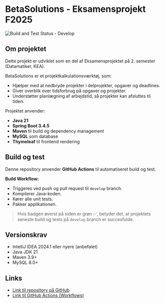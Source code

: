 # BetaSolutions - Eksamensprojekt F2025

![Build and Test Status - Develop](https://github.com/Gabel1998/BetaSolutions/actions/workflows/ci.yml/badge.svg?branch=develop)

## Om projektet
Dette projekt er udviklet som en del af Eksamensprojektet på 2. semester (Datamatiker, KEA).

BetaSolutions er et projektkalkulationsværktøj, som:
- Hjælper med at nedbryde projekter i delprojekter, opgaver og deadlines.
- Giver overblik over tidsforbrug på opgaver og projekter.
- Understøtter planlægning af arbejdstid, så projekter kan afsluttes til tiden.

Projektet anvender:
- **Java 21**
- **Spring Boot 3.4.5**
- **Maven** til build og dependency management
- **MySQL** som database
- **Thymeleaf** til frontend rendering

## Build og test
Denne repository anvender **GitHub Actions** til automatiseret build og test.

**Build Workflow:**
- Triggeres ved push og pull request til `develop` branch.
- Kompilerer Java-koden.
- Kører alle unit tests.
- Pakker applikationen.

> Hvis badgen øverst på siden er grøn ✅, betyder det, at projektets seneste build og tests på `develop` branch er succesfulde.

## Versionskrav
- IntelliJ IDEA 2024.1 eller nyere (anbefalet)
- Java JDK 21
- Maven 3.9+
- MySQL 8.0+

## Links
- [Link til repository på GitHub](https://github.com/Gabel1998/BetaSolutions)
- [Link til GitHub Actions (Workflows)](https://github.com/Gabel1998/BetaSolutions/actions)
